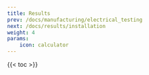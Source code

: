 ```yaml
---
title: Results
prev: /docs/manufacturing/electrical_testing
next: /docs/results/installation
weight: 4
params:
    icon: calculator
---
```


{{< toc >}}
